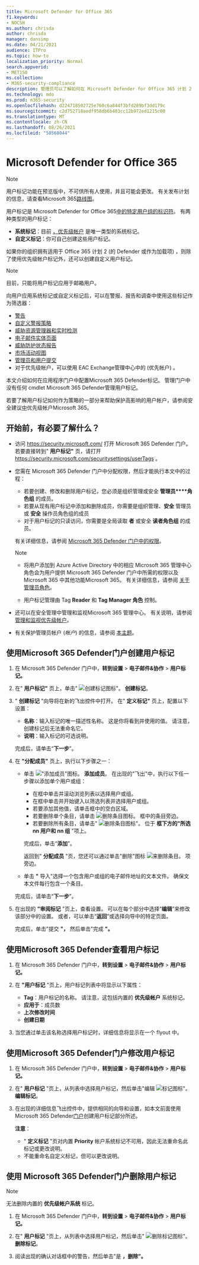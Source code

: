 ```yaml
---
title: Microsoft Defender for Office 365
f1.keywords:
- NOCSH
ms.author: chrisda
author: chrisda
manager: dansimp
ms.date: 04/21/2021
audience: ITPro
ms.topic: how-to
localization_priority: Normal
search.appverid:
- MET150
ms.collection:
- M365-security-compliance
description: 管理员可以了解如何在 Microsoft Defender for Office 365 计划 2 中标识具有用户标记的特定用户组。 可在 Microsoft Defender for Office 365警报、报告和调查之间使用标签筛选，以快速识别标记的用户。
ms.technology: mdo
ms.prod: m365-security
ms.openlocfilehash: d224718502725e760c6a844f3bfd289bf3dd179c
ms.sourcegitcommit: c2d752718aedf958db6b403cc12b972ed1215c00
ms.translationtype: MT
ms.contentlocale: zh-CN
ms.lasthandoff: 08/26/2021
ms.locfileid: "58568044"
---
```

# <a name="user-tags-in-microsoft-defender-for-office-365"></a>Microsoft Defender for Office 365

> [!NOTE]
> 用户标记功能在预览版中，不可供所有人使用，并且可能会更改。 有关发布计划的信息，请查看Microsoft 365[路线图](https://www.microsoft.com/microsoft-365/roadmap)。

用户标记是 Microsoft Defender for Office 365[中的特定用户组的标识符](defender-for-office-365.md)。 有两种类型的用户标记：

- **系统标记**：目前 [，优先级帐户](../../admin/setup/priority-accounts.md) 是唯一类型的系统标记。
- **自定义标记**：你可自己创建这些用户标记。

如果你的组织拥有适用于 Office 365 计划 2 (的 Defender 或作为加载项) ，则除了使用优先级帐户标记外，还可以创建自定义用户标记。

> [!NOTE]
> 目前，只能将用户标记应用于邮箱用户。

向用户应用系统标记或自定义标记后，可以在警报、报告和调查中使用这些标记作为筛选器：

- [警告](alerts.md)
- [自定义警报策略](../../compliance/alert-policies.md#viewing-alerts)
- [威胁资源管理器和实时检测](threat-explorer.md)
- [电子邮件实体页面](mdo-email-entity-page.md#other-innovations)
- [威胁防护状态报告](view-email-security-reports.md#threat-protection-status-report)
- [市场活动视图](campaigns.md)
- [管理员和用户提交](admin-submission.md)
- 对于优先级帐户，可以使用 EAC [](/exchange/monitoring/mail-flow-reports/mfr-email-issues-for-priority-accounts-report) Exchange管理中心中的 (优先帐户) 。

本文介绍如何在应用程序门户中配置Microsoft 365 Defender标记。 管理门户中没有任何 cmdlet Microsoft 365 Defender管理用户标记。

若要了解用户标记如何作为策略的一部分来帮助保护高影响的用户帐户，请参阅安全建议[中](security-recommendations-for-priority-accounts.md)优先级帐户Microsoft 365。

## <a name="what-do-you-need-to-know-before-you-begin"></a>开始前，有必要了解什么？

- 访问 <https://security.microsoft.com/> 打开 Microsoft 365 Defender 门户。 若要直接转到" **用户标记"** 页，请打开 <https://security.microsoft.com/securitysettings/userTags> 。

- 您需在 Microsoft 365 Defender 门户中分配权限，然后才能执行本文中的过程：
  - 若要创建、修改和删除用户标记，您必须是组织管理或安全 **管理员****角色组** 的成员。
  - 若要从现有用户标记中添加和删除成员，你需要是组织管理、**安全** 管理员或 **安全** 操作员角色组的成员
  - 对于用户标记的只读访问，你需要是全局读取 **者** 或安全 **读者角色组** 的成员。

  有关详细信息，请参阅 [Microsoft 365 Defender 门户中的权限](permissions-microsoft-365-security-center.md)。

  > [!NOTE]
  >
  > - 将用户添加到 Azure Active Directory 中的相应 Microsoft 365 管理中心 角色会为用户提供 Microsoft 365 Defender 门户中所需的权限以及 Microsoft 365 中其他功能Microsoft 365。 有关详细信息，请参阅 [关于管理员角色](../../admin/add-users/about-admin-roles.md)。
  >
  > - 用户标记管理由 Tag **Reader** 和 **Tag Manager 角色** 控制。

- 还可以在安全管理中管理和监视Microsoft 365 管理中心。 有关说明，请参阅 [管理和监视优先级帐户](../../admin/setup/priority-accounts.md)。

- 有关保护管理员帐户 (_帐户_) 的信息，请参阅 [本主题](/azure/architecture/framework/security/critical-impact-accounts)。

## <a name="use-the-microsoft-365-defender-portal-to-create-user-tags"></a>使用Microsoft 365 Defender门户创建用户标记

1. 在 Microsoft 365 Defender 门户中，**转到设置** \> **电子邮件&协作** \> **用户标记。**

2. 在" **用户标记"** 页上，单击" ![ 创建标记图标"。](../../media/m365-cc-sc-create-icon.png) **创建标记**。

3. " **创建标记** "向导将在新的飞出控件中打开。 在" **定义标记"** 页上，配置以下设置：
   - **名称**：输入标记的唯一描述性名称。 这是你将看到并使用的值。 请注意，创建标记后无法重命名它。
   - **说明**：输入标记的可选说明。

   完成后，请单击“**下一步**”。

4. 在 **"分配成员"** 页上，执行以下步骤之一：
   - 单击 ![ "添加成员"图标。](../../media/m365-cc-sc-create-icon.png) **添加成员**。 在出现的"飞出"中，执行以下任一步骤以添加单个用户或组：
     - 在框中单击并滚动浏览列表以选择用户或组。
     - 在框中单击并开始键入以筛选列表并选择用户或组。
     - 若要添加其他值，请单击框中的空白区域。
     - 若要删除单个条目，请单击 ![删除条目图标。](../../media/m365-cc-sc-remove-selection-icon.png) 框中的条目旁边。
     - 若要删除所有条目，请单击" ![ 删除条目图标"。](../../media/m365-cc-sc-remove-selection-icon.png) 位于 **框下方的"所选 nn 用户和 nn 组** "项上。

     完成后，单击“**添加**”。

     返回到" **分配成员** "页，您还可以通过单击"删除"图标 ![ 来删除条目。](../../media/m365-cc-sc-delete-icon.png) 项旁边。

   - 单击 **"** 导入"选择一个包含用户或组的电子邮件地址的文本文件。 确保文本文件每行包含一个条目。

   完成后，请单击“**下一步**”。

5. 在出现的 **"审阅标记** "页上，查看设置。 可以在每个部分中选择“**编辑**”来修改该部分中的设置。 或者，可以单击“**返回**”或选择向导中的特定页面。

   完成后，单击"提交 **"，** 然后单击"完成 **"。**

## <a name="use-the-microsoft-365-defender-portal-to-view-user-tags"></a>使用Microsoft 365 Defender查看用户标记

1. 在 Microsoft 365 Defender 门户中，**转到设置** \> **电子邮件&协作** \> **用户标记。**

2. 在 **"用户标记** "页上，用户标记列表中将显示以下属性：

   - **Tag**：用户标记的名称。 请注意，这包括内置的 **优先级帐户** 系统标记。
   - **应用于**：成员数
   - **上次修改时间**
   - **创建日期**

3. 当您通过单击该名称选择用户标记时，详细信息将显示在一个 flyout 中。

## <a name="use-the-microsoft-365-defender-portal-to-modify-user-tags"></a>使用Microsoft 365 Defender门户修改用户标记

1. 在 Microsoft 365 Defender 门户中，**转到设置** \> **电子邮件&协作** \> **用户标记。**

2. 在" **用户标记** "页上，从列表中选择用户标记，然后单击"编辑 ![ 标记图标"。](../../media/m365-cc-sc-edit-icon.png) **编辑标记**。

3. 在出现的详细信息飞出控件中，提供相同的向导和设置，如本文前面使用 Microsoft 365 Defender[门户](#use-the-microsoft-365-defender-portal-to-create-user-tags)创建用户标记部分所述。

   **注意**：

   - " **定义标记** "页对内置 **Priority** 帐户系统标记不可用，因此无法重命名此标记或更改说明。
   - 不能重命名自定义标记，但可以更改说明。

## <a name="use-the-microsoft-365-defender-portal-to-remove-user-tags"></a>使用 Microsoft 365 Defender门户删除用户标记

> [!NOTE]
> 无法删除内置的 **优先级帐户系统** 标记。

1. 在 Microsoft 365 Defender 门户中，**转到设置** \> **电子邮件&协作** \> **用户标记。**

2. 在" **用户标记** "页上，从列表中选择用户标记，然后单击" ![ 删除标记图标"。](../../media/m365-cc-sc-delete-icon.png) **删除标记**。

3. 阅读出现的确认对话框中的警告，然后单击"是 **，删除"。**
